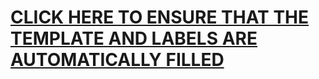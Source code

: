 <!-- PLEASE CLICK THE "PREVIEW" TAB ABOVE AND CLICK THE FOLLOWING LINK --->

# [**CLICK HERE TO ENSURE THAT THE TEMPLATE AND LABELS ARE AUTOMATICALLY FILLED**](?template=default.md&quick_pull=1&title=impr%3A+ENTER+DESCRIPTION+HERE&labels=triage%3Apending%2Cbug)
